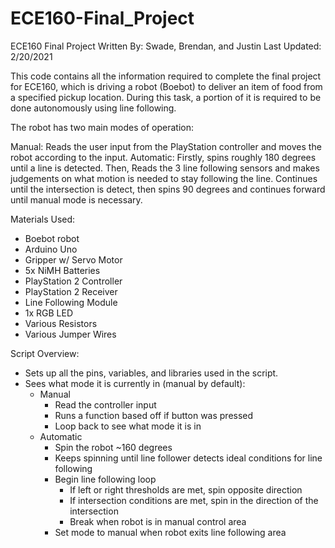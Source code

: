 # ECE160-Final_Project
ECE160 Final Project
Written By: Swade, Brendan, and Justin
Last Updated: 2/20/2021

This code contains all the information required to complete the final project
for ECE160, which is driving a robot (Boebot) to deliver an item of food from
a specified pickup location. During this task, a portion of it is required to
be done autonomously using line following.

The robot has two main modes of operation:

   Manual: Reads the user input from the PlayStation controller and moves the
            robot according to the input.
   Automatic: Firstly, spins roughly 180 degrees until a line is detected. Then,
              Reads the 3 line following sensors and makes judgements on what
              motion is needed to stay following the line. Continues until the
              intersection is detect, then spins 90 degrees and continues forward
              until manual mode is necessary.

Materials Used:
  - Boebot robot
  - Arduino Uno
  - Gripper w/ Servo Motor
  - 5x NiMH Batteries
  - PlayStation 2 Controller
  - PlayStation 2 Receiver
  - Line Following Module
  - 1x RGB LED
  - Various Resistors
  - Various Jumper Wires

Script Overview:
  - Sets up all the pins, variables, and libraries used in the script.
  - Sees what mode it is currently in (manual by default):
      - Manual
          - Read the controller input
          - Runs a function based off if button was pressed
          - Loop back to see what mode it is in
      - Automatic
          - Spin the robot ~160 degrees
          - Keeps spinning until line follower detects ideal
            conditions for line following
          - Begin line following loop
              - If left or right thresholds are met, spin opposite direction
              - If intersection conditions are met, spin in the direction
                of the intersection
              - Break when robot is in manual control area
          - Set mode to manual when robot exits line following area
